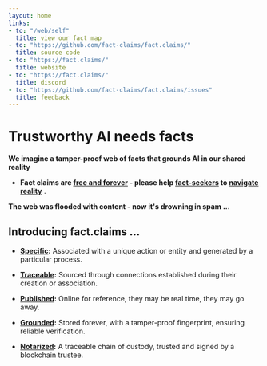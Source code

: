 ```yaml
---
layout: home
links:
- to: "/web/self"
  title: view our fact map
- to: "https://github.com/fact-claims/fact.claims/"
  title: source code
- to: "https://fact.claims/"
  title: website
- to: "https://fact.claims/"
  title: discord
- to: "https://github.com/fact-claims/fact.claims/issues"
  title: feedback
---
```

# Trustworthy AI needs facts

**We imagine a tamper-proof web of facts that grounds AI in our shared reality**

- **Fact claims are [free and forever](/claim/) - please help [fact-seekers](/howto/crawling) to [navigate reality](/web/self)** .

**The web was flooded with content - now it's drowning in spam ...**

## Introducing fact.claims ...

- **[Specific](/claim/):** Associated with a unique action or entity and generated by a particular process.

- **[Traceable](/claim/):** Sourced through connections established during their creation or association.

- **[Published](/claim/):** Online for reference, they may be real time, they may go away.

- **[Grounded](/claim/):** Stored forever, with a tamper-proof fingerprint, ensuring reliable verification.

- **[Notarized](/claim/):** A traceable chain of custody, trusted and signed by a blockchain trustee.

